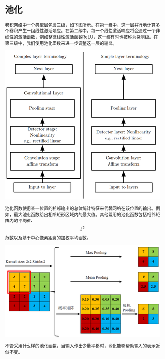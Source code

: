 # 池化

卷积网络中一个典型层包含三级，如下图所示。在第一级中，这一层并行地计算多个卷积产生一组线性激活响应。在第二级中，每一个线性激活响应将会通过一个非线性的激活函数，例如整流线性激活函数ReLU，这一级有时也被称为探测级。在第三级中，我们使用池化函数来进一步调整这一层的输出。

![](../../../.gitbook/assets/timline-jie-tu-20181220173128.png)

池化函数使用某一位置的相邻输出的总体统计特征来代替网络在该位置的输出。例如，最大池化函数给出相邻矩形区域内的最大值。其他常用的池化函数包括相邻矩阵内的平均值、 $$L^2$$ 范数以及基于中心像素距离的加权平均函数。

![](../../../.gitbook/assets/image%20%282%29.png)

不管采用什么样的池化函数，当输入作出少量平移时，池化能够帮助输入的表示近似不变。

